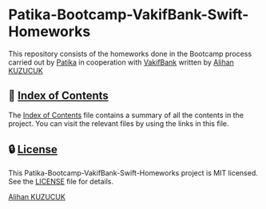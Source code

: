 # Patika-Bootcamp-VakifBank-Swift-Homeworks

This repository consists of the homeworks done in the Bootcamp process carried out by [Patika](https://www.patika.dev/) in cooperation with [VakifBank](https://www.vakifbank.com.tr/) written by [Alihan KUZUCUK](https://github.com/alihankuzucuk)

## :open_book: [Index of Contents](./Documentation/IndexOfContents.md)

The [Index of Contents](./Documentation/IndexOfContents.md) file contains a summary of all the contents in the project. You can visit the relevant files by using the links in this file.

## :lock: [License](./LICENSE)

This Patika-Bootcamp-VakifBank-Swift-Homeworks project is MIT licensed. See the [LICENSE](./LICENSE) file for details.

[Alihan KUZUCUK](https://github.com/alihankuzucuk)
